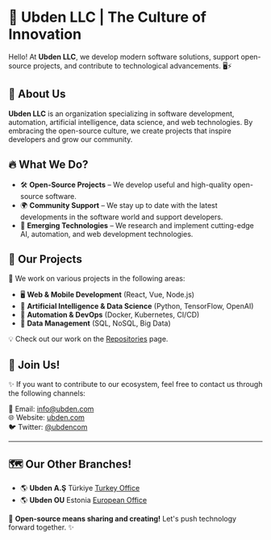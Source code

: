 # 🚀 Ubden LLC | The Culture of Innovation  

Hello! At **Ubden LLC**, we develop modern software solutions, support open-source projects, and contribute to technological advancements. 🖥️⚡  

## 🌟 About Us  
**Ubden LLC** is an organization specializing in software development, automation, artificial intelligence, data science, and web technologies. By embracing the open-source culture, we create projects that inspire developers and grow our community.  

## 🔥 What We Do?  
- 🛠 **Open-Source Projects** – We develop useful and high-quality open-source software.  
- 🌍 **Community Support** – We stay up to date with the latest developments in the software world and support developers.  
- 🚀 **Emerging Technologies** – We research and implement cutting-edge AI, automation, and web development technologies.  

## 📂 Our Projects  
🎯 We work on various projects in the following areas:  
- 🖥 **Web & Mobile Development** (React, Vue, Node.js)  
- 🤖 **Artificial Intelligence & Data Science** (Python, TensorFlow, OpenAI)  
- 🔧 **Automation & DevOps** (Docker, Kubernetes, CI/CD)  
- 💾 **Data Management** (SQL, NoSQL, Big Data)  

💡 Check out our work on the [Repositories](https://github.com/ubdencom?tab=repositories) page.  

## 💬 Join Us!  
✨ If you want to contribute to our ecosystem, feel free to contact us through the following channels:  

📧 Email: [info@ubden.com](mailto:info@ubden.com)  
🌐 Website: [ubden.com](https://ubden.com)  
🐦 Twitter: [@ubdencom](https://twitter.com/ubden)  

---  

## 🗺️ Our Other Branches!  
- 🌎 **Ubden A.Ş** Türkiye [Turkey Office](https://github.com/ubdencom)  
- 🌎 **Ubden OU** Estonia [European Office](https://github.com/ubdendev)  

🚀 **Open-source means sharing and creating!** Let's push technology forward together. ✨
